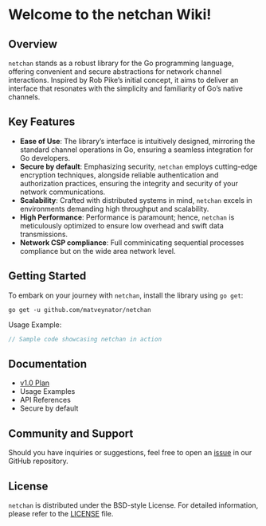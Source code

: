 # Welcome to the netchan Wiki!

## Overview
`netchan` stands as a robust library for the Go programming language, offering convenient and secure abstractions for network channel interactions. Inspired by Rob Pike’s initial concept, it aims to deliver an interface that resonates with the simplicity and familiarity of Go’s native channels.

## Key Features
- **Ease of Use**: The library’s interface is intuitively designed, mirroring the standard channel operations in Go, ensuring a seamless integration for Go developers.
- **Secure by default**: Emphasizing security, `netchan` employs cutting-edge encryption techniques, alongside reliable authentication and authorization practices, ensuring the integrity and security of your network communications.
- **Scalability**: Crafted with distributed systems in mind, `netchan` excels in environments demanding high throughput and scalability.
- **High Performance**: Performance is paramount; hence, `netchan` is meticulously optimized to ensure low overhead and swift data transmissions.
- **Network CSP compliance**: Full comminicating sequential processes compliance but on the wide area network level.


## Getting Started
To embark on your journey with `netchan`, install the library using `go get`:
```
go get -u github.com/matveynator/netchan
```
Usage Example:
```go
// Sample code showcasing netchan in action
```

## Documentation
- [v1.0 Plan](wiki/v1-plan.md)
- Usage Examples
- API References
- Secure by default

## Community and Support
Should you have inquiries or suggestions, feel free to open an [issue](https://github.com/matveynator/netchan/issues) in our GitHub repository.

## License
`netchan` is distributed under the BSD-style License. For detailed information, please refer to the [LICENSE](https://github.com/matveynator/netchan/blob/master/LICENSE) file.
